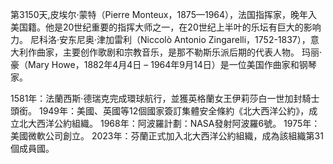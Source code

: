 第3150天,皮埃尔·蒙特（Pierre Monteux，1875—1964），法国指挥家，晚年入美国籍。他是20世纪重要的指挥大师之一，在20世纪上半叶的乐坛有巨大的影响力。
尼科洛·安东尼奥·津加雷利（Niccolò Antonio Zingarelli，1752-1837），意大利作曲家，主要创作歌剧和宗教音乐，是那不勒斯乐派后期的代表人物。
玛丽·豪（Mary Howe，1882年4月4日 – 1964年9月14日）是一位美国作曲家和钢琴家。

1581年：法蘭西斯·德瑞克完成環球航行，並獲英格蘭女王伊莉莎白一世加封騎士頭銜。
1949年：美國、英國等12個國家簽訂集體安全條約《北大西洋公約》，成立北大西洋公約組織。
1968年：阿波羅計劃：NASA發射阿波羅6號。
1975年：美國微軟公司創立。
2023年：芬蘭正式加入北大西洋公約組織，成為該組織第31個成員國。